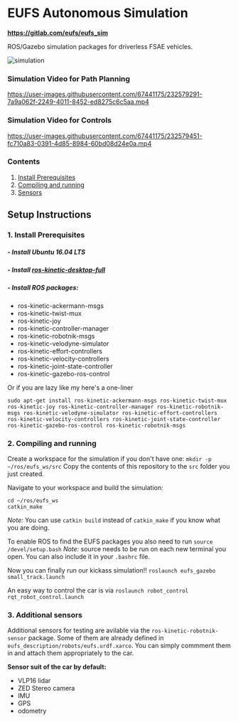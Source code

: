 # EUFS Autonomous Simulation

**https://gitlab.com/eufs/eufs_sim**

ROS/Gazebo simulation packages for driverless FSAE vehicles.

![simulation](https://eufs.eusa.ed.ac.uk/wp-content/uploads/2018/05/eufsa-sim.jpg)


### Simulation Video for Path Planning



https://user-images.githubusercontent.com/67441175/232579291-7a9a062f-2249-4011-8452-ed8275c6c5aa.mp4




### Simulation Video for Controls





https://user-images.githubusercontent.com/67441175/232579451-fc710a83-0391-4d85-8984-60bd08d24e0a.mp4





### Contents
1. [Install Prerequisites](#requirements)
2. [Compiling and running](#compiling)
3. [Sensors](#sensors)

## Setup Instructions
### 1. Install Prerequisites <a name="requirements"></a>
##### - Install Ubuntu 16.04 LTS
##### - Install [ros-kinetic-desktop-full](http://wiki.ros.org/kinetic/Installation)
##### - Install ROS packages:
* ros-kinetic-ackermann-msgs
* ros-kinetic-twist-mux
* ros-kinetic-joy
* ros-kinetic-controller-manager
* ros-kinetic-robotnik-msgs
* ros-kinetic-velodyne-simulator
* ros-kinetic-effort-controllers
* ros-kinetic-velocity-controllers
* ros-kinetic-joint-state-controller
* ros-kinetic-gazebo-ros-control

Or if you are lazy like my here's a one-liner
```
sudo apt-get install ros-kinetic-ackermann-msgs ros-kinetic-twist-mux ros-kinetic-joy ros-kinetic-controller-manager ros-kinetic-robotnik-msgs ros-kinetic-velodyne-simulator ros-kinetic-effort-controllers ros-kinetic-velocity-controllers ros-kinetic-joint-state-controller ros-kinetic-gazebo-ros-control ros-kinetic-robotnik-msgs
```


### 2. Compiling and running <a name="compiling"></a>

Create a workspace for the simulation if you don't have one:
```mkdir -p ~/ros/eufs_ws/src```
Copy the contents of this repository to the `src` folder you just created.

Navigate to your workspace and build the simulation:
```
cd ~/ros/eufs_ws
catkin_make
```
_Note:_ You can use `catkin build` instead of `catkin_make` if you know what you are doing.

To enable ROS to find the EUFS packages you also need to run
```source /devel/setup.bash```
_Note:_ source needs to be run on each new terminal you open. You can also include it in your `.bashrc` file.

Now you can finally run our kickass simulation!!
```roslaunch eufs_gazebo small_track.launch```

An easy way to control the car is via
```roslaunch robot_control rqt_robot_control.launch```


### 3. Additional sensors <a name="sensors"></a>
Additional sensors for testing are avilable via the `ros-kinetic-robotnik-sensor` package. Some of them are already defined in `eufs_description/robots/eufs.urdf.xarco`. You can simply commment them in and attach them appropriately to the car.


**Sensor suit of the car by default:**

* VLP16 lidar
* ZED Stereo camera
* IMU
* GPS
* odometry
